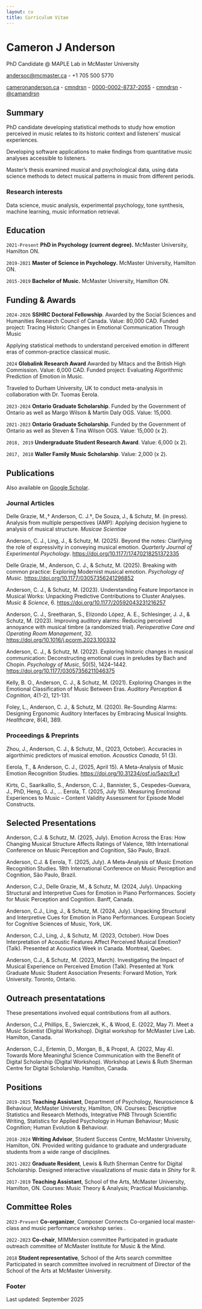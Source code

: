 ```yaml
---
layout: cv
title: Curriculum Vitae
---
```

# Cameron J Anderson
PhD Candidate @ MAPLE Lab in McMaster University

<a href="andersoc@mcmaster.ca"><i class="fa-solid fa-envelope"></i> andersoc@mcmaster.ca</a> - <i class="fa-solid fa-phone"></i> +1 705 500 5770

<div id="webaddress">
  <a href="https://cameronanderson.ca"><i class="fa-solid fa-house"></i> cameronanderson.ca</a> - 
  <a href="https://github.com/cmndrsn"><i class="fa-brands fa-github"></i> cmndrsn</a> - 
  <a href="https://orcid.org/0000-0002-8737-2055"><i class="fa-brands fa-orcid"></i> 0000-0002-8737-2055</a> - 
  <a href="https://www.linkedin.com/in/cmndrsn/"><i class="fa-brands fa-linkedin"></i> cmndrsn</a> - 
  <a href="https://camandrsn.bsky.social"><i class="fa-brands fa-bluesky"></i> @camandrsn</a>
</div>


## Summary

PhD candidate developing statistical methods to study how emotion perceived in music
relates to its historic context and listeners’ musical experiences.

Developing software applications to make findings from quantitative music analyses
accessible to listeners.

Master’s thesis examined musical and psychological data, using data science methods
to detect musical patterns in music from different periods.

### Research interests

Data science, music analysis, experimental psychology, tone synthesis, machine learning, music information retrieval.

## Education

`2021-Present`
__PhD in Psychology (current degree).__ McMaster University, Hamilton ON.

`2019-2021`
__Master of Science in Psychology.__ McMaster University, Hamilton ON.

`2015-2019`
__Bachelor of Music.__ McMaster University, Hamilton ON.

## Funding & Awards

`2024-2026`
**SSHRC Doctoral Fellowship**. Awarded by the Social Sciences and Humanities Research Council of Canada. Value: 80,000 CAD.
Funded project: Tracing Historic Changes in Emotional Communication Through Music

Applying statistical methods to understand perceived emotion in different eras of common-practice classical music.

`2024`
**Globalink Research Award** Awarded by Mitacs and the British High Commission. Value: 6,000 CAD.
Funded project: Evaluating Algorithmic Prediction of Emotion in Music.

Traveled to Durham University, UK to conduct meta-analysis in collaboration with Dr. Tuomas Eerola.

`2023-2024`
**Ontario Graduate Scholarship**. Funded by the Government of Ontario as well as Margo Wilson & Martin Daly OGS. Value: 15,000.

`2021-2023`
**Ontario Graduate Scholarship**. Funded by the Government of Ontario as well as Steven & Tina Wilson OGS. Value: 15,000 (x 2).

`2018, 2019`
**Undergraduate Student Research Award**. Value: 6,000 (x 2).

`2017, 2018`
**Waller Family Music Scholarship**. Value: 2,000 (x 2).

## Publications

Also available on <a href="https://scholar.google.com/citations?user=_HmS4aQAAAAJ&hl=en&oi=ao"><i class="fa-brands fa-google-scholar"></i> Google Scholar</a>.

### Journal Articles

Delle Grazie, M.,† Anderson, C. J.†, De Souza, J., & Schutz, M. (in press). Analysis from multiple perspectives (AMP): Applying decision hygiene to analysis of musical structure. *Musicae Scientiae*

Anderson, C. J., Ling, J., & Schutz, M. (2025). Beyond the notes: Clarifying the role of expressivity in conveying musical emotion. *Quarterly Journal of Experimental Psychology*. https://doi.org/10.1177/17470218251372335

Delle Grazie, M., Anderson, C. J., & Schutz, M. (2025). Breaking with common practice: Exploring Modernist musical emotion. _Psychology of Music_. https://doi.org/10.1177/03057356241296852

Anderson, C. J., & Schutz, M. (2023). Understanding Feature Importance in Musical Works: Unpacking Predictive Contributions to Cluster Analyses. _Music & Science_, 6. https://doi.org/10.1177/20592043231216257

Anderson, C. J., Sreetharan, S., Elizondo López, A. E., Schlesinger, J. J., & Schutz, M. (2023). Improving auditory alarms: Reducing perceived annoyance with musical timbre (a randomized trial). _Perioperative Care and Operating Room Management_, 32. https://doi.org/10.1016/j.pcorm.2023.100332

Anderson, C. J., & Schutz, M. (2022). Exploring historic changes in musical communication: Deconstructing emotional cues in preludes by Bach and Chopin. _Psychology of Music_, 50(5), 1424–1442. https://doi.org/10.1177/03057356211046375

Kelly, B. O., Anderson, C. J., & Schutz, M. (2021). Exploring Changes in the Emotional Classification of Music Between Eras. _Auditory Perception & Cognition_, 4(1-2), 121-131.

Foley, L., Anderson, C. J., & Schutz, M. (2020). Re-Sounding Alarms: Designing Ergonomic Auditory Interfaces by Embracing Musical Insights. _Healthcare_, 8(4), 389.

### Proceedings & Preprints

Zhou, J., Anderson, C. J., & Schutz, M., (2023, October). Accuracies in algorthimic predictors of musical emotion. _Acoustics Canada_, 51 (3).

Eerola, T., & Anderson, C. J., (2025, April 15). A Meta-Analysis of Music Emotion Recognition Studies. https://doi.org/10.31234/osf.io/5azc9_v1

Kirts, C., Saarikallio, S., Anderson, C. J., Bannister, S., Cespedes-Guevara, J., PhD, Heng, G. J., … Eerola, T. (2025, July 15). Measuring Emotional Experiences to Music – Content Validity Assessment for Episode Model Constructs. 

## Selected Presentations

Anderson, C.J. & Schutz, M. (2025, July). Emotion Across the Eras: How Changing Musical Structure Affects Ratings of Valence, 18th International Conference on Music Perception and Cognition, São Paulo, Brazil. 

Anderson, C.J. & Eerola, T. (2025, July). A Meta-Analysis of Music Emotion Recognition Studies. 18th International Conference on Music Perception and Cognition, São Paulo, Brazil. 

Anderson, C.J., Delle Grazie, M., & Schutz, M. (2024, July). Unpacking Structural and Interpretive Cues for Emotion in Piano Performances. Society for Music Perception and Cognition. Banff, Canada. 

Anderson, C.J., Ling, J., & Schutz, M. (2024, July). Unpacking Structural and Interpretive Cues for Emotion in Piano Performances. European Society for Cognitive Sciences of Music, York, UK. 

Anderson, C.J., Ling, J., & Schutz, M. (2023, October). How Does Interpretation of Acoustic Features Affect Perceived Musical Emotion? (Talk). Presented at Acoustics Week in Canada. Montreal, Quebec. 

Anderson, C.J., & Schutz, M. (2023, March). Investigating the Impact of Musical Experience on Perceived Emotion (Talk). Presented at York Graduate Music Student Association Presents: Forward Motion, York University. Toronto, Ontario. 

## Outreach presentatations

These presentations involved equal contributions from all authors.

Anderson, C.J, Phillips, E., Swierczek, K., & Wood, E. (2022, May 7). Meet a Music Scientist (Digital Workshop). Digital workshop for McMaster Live Lab. Hamilton, Canada. 

Anderson, C.J., Ertemin, D., Morgan, B., & Propst, A. (2022, May 4). Towards More Meaningful Science Communication with the Benefit of Digital Scholarship (Digital Workshop). Workshop at Lewis & Ruth Sherman Centre for Digital Scholarship. Hamilton, Canada. 

## Positions

`2019-2025`
__Teaching Assistant__, Department of Psychology, Neuroscience & Behaviour, McMaster University, Hamilton, ON.
Courses: Descriptive Statistics and Research Methods, Integrative PNB Through Scientific Writing, Statistics for Applied Psychology in Human Behaviour; Music Cognition; Human Evolution & Behaviour.

`2018-2024`
__Writing Advisor__, Student Success Centre, McMaster University, Hamilton, ON.
Provided writing guidance to graduate and undergraduate students from a wide range of disciplines.

`2021-2022` __Graduate Resident__, Lewis & Ruth Sherman Centre for Digital Scholarship.
Designed interactive visualizations of music data in *Shiny* for R.

`2017-2019` __Teaching Assistant__, School of the Arts, McMaster University, Hamilton, ON.
Courses: Music Theory & Analysis; Practical Musicianship.

## Committee Roles

`2023-Present` __Co-organizer__, Composer Connects 
Co-organied local master-class and music performance workshop series  .

`2022-2023` __Co-chair__, MIMMersion committee
Participated in graduate outreach committee of McMaster Institute for Music & the Mind.

`2018` __Student representative__, School of the Arts search committee
Participated in search committee involved in recruitment of Director of the School of the Arts at McMaster University.

### Footer

Last updated: September 2025


